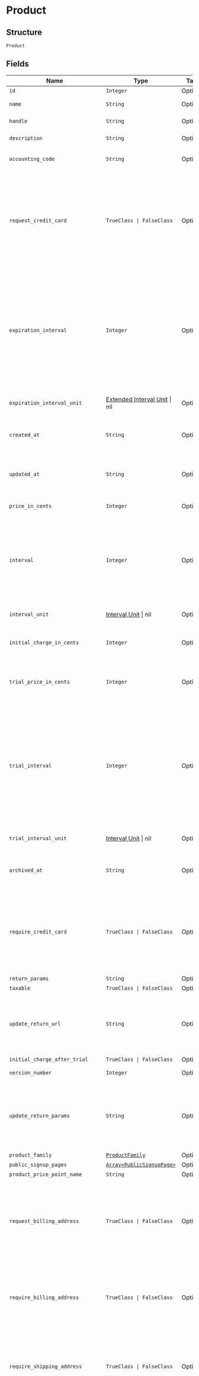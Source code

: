 
# Product

## Structure

`Product`

## Fields

| Name | Type | Tags | Description |
|  --- | --- | --- | --- |
| `id` | `Integer` | Optional | - |
| `name` | `String` | Optional | The product name |
| `handle` | `String` | Optional | The product API handle |
| `description` | `String` | Optional | The product description |
| `accounting_code` | `String` | Optional | E.g. Internal ID or SKU Number |
| `request_credit_card` | `TrueClass \| FalseClass` | Optional | Deprecated value that can be ignored unless you have legacy hosted pages. For Public Signup Page users, please read this attribute from under the signup page. |
| `expiration_interval` | `Integer` | Optional | A numerical interval for the length a subscription to this product will run before it expires. See the description of interval for a description of how this value is coupled with an interval unit to calculate the full interval |
| `expiration_interval_unit` | [Extended Interval Unit](../../doc/models/extended-interval-unit.md) \| nil | Optional | This is a container for one-of cases. |
| `created_at` | `String` | Optional | Timestamp indicating when this product was created |
| `updated_at` | `String` | Optional | Timestamp indicating when this product was last updated |
| `price_in_cents` | `Integer` | Optional | The product price, in integer cents |
| `interval` | `Integer` | Optional | The numerical interval. i.e. an interval of ‘30’ coupled with an interval_unit of day would mean this product would renew every 30 days |
| `interval_unit` | [Interval Unit](../../doc/models/interval-unit.md) \| nil | Optional | This is a container for one-of cases. |
| `initial_charge_in_cents` | `Integer` | Optional | The up front charge you have specified. |
| `trial_price_in_cents` | `Integer` | Optional | The price of the trial period for a subscription to this product, in integer cents. |
| `trial_interval` | `Integer` | Optional | A numerical interval for the length of the trial period of a subscription to this product. See the description of interval for a description of how this value is coupled with an interval unit to calculate the full interval |
| `trial_interval_unit` | [Interval Unit](../../doc/models/interval-unit.md) \| nil | Optional | This is a container for one-of cases. |
| `archived_at` | `String` | Optional | Timestamp indicating when this product was archived |
| `require_credit_card` | `TrueClass \| FalseClass` | Optional | Boolean that controls whether a payment profile is required to be entered for customers wishing to sign up on this product. |
| `return_params` | `String` | Optional | - |
| `taxable` | `TrueClass \| FalseClass` | Optional | - |
| `update_return_url` | `String` | Optional | The url to which a customer will be returned after a successful account update |
| `initial_charge_after_trial` | `TrueClass \| FalseClass` | Optional | - |
| `version_number` | `Integer` | Optional | The version of the product |
| `update_return_params` | `String` | Optional | The parameters will append to the url after a successful account update. See [help documentation](https://help.chargify.com/products/product-editing.html#return-parameters-after-account-update) |
| `product_family` | [`ProductFamily`](../../doc/models/product-family.md) | Optional | - |
| `public_signup_pages` | [`Array<PublicSignupPage>`](../../doc/models/public-signup-page.md) | Optional | - |
| `product_price_point_name` | `String` | Optional | - |
| `request_billing_address` | `TrueClass \| FalseClass` | Optional | A boolean indicating whether to request a billing address on any Self-Service Pages that are used by subscribers of this product. |
| `require_billing_address` | `TrueClass \| FalseClass` | Optional | A boolean indicating whether a billing address is required to add a payment profile, especially at signup. |
| `require_shipping_address` | `TrueClass \| FalseClass` | Optional | A boolean indicating whether a shipping address is required for the customer, especially at signup. |
| `tax_code` | `String` | Optional | A string representing the tax code related to the product type. This is especially important when using the Avalara service to tax based on locale. This attribute has a max length of 10 characters. |
| `default_product_price_point_id` | `Integer` | Optional | - |
| `use_site_exchange_rate` | `TrueClass \| FalseClass` | Optional | - |
| `item_category` | `String` | Optional | One of the following: Business Software, Consumer Software, Digital Services, Physical Goods, Other |
| `product_price_point_id` | `Integer` | Optional | - |
| `product_price_point_handle` | `String` | Optional | - |

## Example (as JSON)

```json
{
  "id": 180,
  "name": "name4",
  "handle": "handle0",
  "description": "description4",
  "accounting_code": "accounting_code0"
}
```

